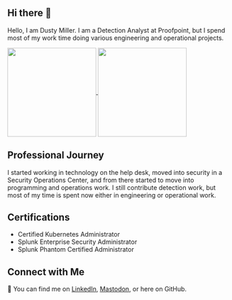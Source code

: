 ## Hi there 👋

<!--
**DustyMMiller/dustymmiller** is a ✨ _special_ ✨ repository because its `README.md` (this file) appears on your GitHub profile.

Here are some ideas to get you started:

- 🔭 I’m currently working on ...
- 🌱 I’m currently learning ...
- 👯 I’m looking to collaborate on ...
- 🤔 I’m looking for help with ...
- 💬 Ask me about ...
- 📫 How to reach me: ...
- 😄 Pronouns: ...
- ⚡ Fun fact: ...
-->
<p>Hello, I am Dusty Miller. I am a Detection Analyst at Proofpoint, but I spend most of my work time doing various engineering and operational projects.</p>

<a href="https://github.com/anuraghazra/github-readme-stats">
  <img height=200 align="center" src="https://github-readme-stats.vercel.app/api?username=dustymmiller&show_icons=true&theme=transparent" />
</a>
<a href="https://github.com/anuraghazra/convoychat">
  <img height=200 align="center" src="https://github-readme-stats.vercel.app/api/top-langs?username=dustymmiller&layout=compact&langs_count=8&card_width=320&theme=transparent" />
</a>

## Professional Journey

I started working in technology on the help desk, moved into security in a Security Operations Center, and from there started to move into programming and operations work. I still contribute detection work, but most of my time is spent now either in engineering or operational work.

## Certifications
- Certified Kubernetes Administrator
- Splunk Enterprise Security Administrator
- Splunk Phantom Certified Administrator

## Connect with Me
🔗 You can find me on [LinkedIn](https://www.linkedin.com/in/dustymmiller/), [Mastodon](https://infosec.exchange/@gustydusty), or here on GitHub.
